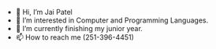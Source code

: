 - 👋 Hi, I’m Jai Patel 
- 👀 I’m interested in Computer and Programming Languages.
- 🌱 I’m currently finishing my junior year.
- 📫 How to reach me (251-396-4451)
